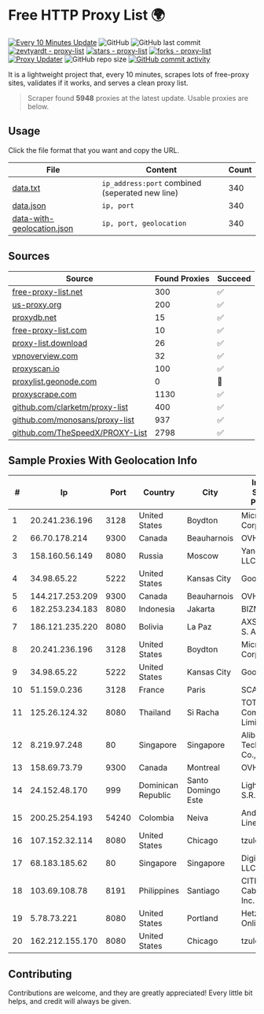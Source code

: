 
# Free HTTP Proxy List 🌍

[![Every 10 Minutes Update](https://github.com/mertguvencli/http-proxy-list/actions/workflows/main.yml/badge.svg?branch=main)](https://github.com/mertguvencli/http-proxy-list/actions/workflows/main.yml)
![GitHub](https://img.shields.io/github/license/mertguvencli/http-proxy-list)
![GitHub last commit](https://img.shields.io/github/last-commit/mertguvencli/http-proxy-list)
[![zevtyardt - proxy-list](https://img.shields.io/static/v1?label=zevtyardt&message=proxy-list&color=blue&logo=github)](https://github.com/zevtyardt/proxy-list "Go to GitHub repo")
[![stars - proxy-list](https://img.shields.io/github/stars/zevtyardt/proxy-list?style=social)](https://github.com/zevtyardt/proxy-list)
[![forks - proxy-list](https://img.shields.io/github/forks/zevtyardt/proxy-list?style=social)](https://github.com/zevtyardt/proxy-list)
[![Proxy Updater](https://github.com/zevtyardt/proxy-list/workflows/Proxy%20Updater/badge.svg)](https://github.com/zevtyardt/proxy-list/actions?query=workflow:"Proxy+Updater")
![GitHub repo size](https://img.shields.io/github/repo-size/zevtyardt/proxy-list)
[![GitHub commit activity](https://img.shields.io/github/commit-activity/m/zevtyardt/proxy-list?logo=commits)](https://github.com/zevtyardt/proxy-list/commits/main)

It is a lightweight project that, every 10 minutes, scrapes lots of free-proxy sites, validates if it works, and serves a clean proxy list.

> Scraper found **5948** proxies at the latest update. Usable proxies are below.

## Usage

Click the file format that you want and copy the URL.

|File|Content|Count|
|----|-------|-----|
|[data.txt](https://raw.githubusercontent.com/mertguvencli/http-proxy-list/main/proxy-list/data.txt)|`ip_address:port` combined (seperated new line)|340|
|[data.json](https://raw.githubusercontent.com/mertguvencli/http-proxy-list/main/proxy-list/data.json)|`ip, port`|340|
|[data-with-geolocation.json](https://raw.githubusercontent.com/mertguvencli/http-proxy-list/main/proxy-list/data-with-geolocation.json)|`ip, port, geolocation`|340|

## Sources

|Source|Found Proxies|Succeed|
|------|-------------|-------|
|[free-proxy-list.net](https://free-proxy-list.net)|300|✅|
|[us-proxy.org](https://www.us-proxy.org)|200|✅|
|[proxydb.net](http://proxydb.net)|15|✅|
|[free-proxy-list.com](https://free-proxy-list.com/?page=&port=&type%5B%5D=http&type%5B%5D=https&up_time=0&search=Search)|10|✅|
|[proxy-list.download](https://www.proxy-list.download/HTTP)|26|✅|
|[vpnoverview.com](https://vpnoverview.com/privacy/anonymous-browsing/free-proxy-servers)|32|✅|
|[proxyscan.io](https://www.proxyscan.io)|100|✅|
|[proxylist.geonode.com](https://proxylist.geonode.com/api/proxy-list?limit=300&page=1&sort_by=lastChecked&sort_type=desc&protocols=http,https)|0|🚫|
|[proxyscrape.com](https://api.proxyscrape.com/v2/?request=displayproxies&protocol=http&timeout=10000&country=all&ssl=all&anonymity=all)|1130|✅|
|[github.com/clarketm/proxy-list](https://raw.githubusercontent.com/clarketm/proxy-list/master/proxy-list-raw.txt)|400|✅|
|[github.com/monosans/proxy-list](https://raw.githubusercontent.com/monosans/proxy-list/main/proxies/http.txt)|937|✅|
|[github.com/TheSpeedX/PROXY-List](https://raw.githubusercontent.com/TheSpeedX/PROXY-List/master/http.txt)|2798|✅|


## Sample Proxies With Geolocation Info

|#|Ip|Port|Country|City|Internet Service Provider|
|-|--|----|-------|----|-------------------------|
|1|20.241.236.196|3128|United States|Boydton|Microsoft Corporation|
|2|66.70.178.214|9300|Canada|Beauharnois|OVH SAS|
|3|158.160.56.149|8080|Russia|Moscow|Yandex.Cloud LLC|
|4|34.98.65.22|5222|United States|Kansas City|Google LLC|
|5|144.217.253.209|9300|Canada|Beauharnois|OVH SAS|
|6|182.253.234.183|8080|Indonesia|Jakarta|BIZNET|
|7|186.121.235.220|8080|Bolivia|La Paz|AXS Bolivia S. A.|
|8|20.241.236.196|3128|United States|Boydton|Microsoft Corporation|
|9|34.98.65.22|5222|United States|Kansas City|Google LLC|
|10|51.159.0.236|3128|France|Paris|SCALEWAY|
|11|125.26.124.32|8080|Thailand|Si Racha|TOT Public Company Limited|
|12|8.219.97.248|80|Singapore|Singapore|Alibaba (US) Technology Co., Ltd.|
|13|158.69.73.79|9300|Canada|Montreal|OVH SAS|
|14|24.152.48.170|999|Dominican Republic|Santo Domingo Este|Lightwave S.R.L|
|15|200.25.254.193|54240|Colombia|Neiva|Andinet ON Line|
|16|107.152.32.114|8080|United States|Chicago|tzulo, inc.|
|17|68.183.185.62|80|Singapore|Singapore|DigitalOcean, LLC|
|18|103.69.108.78|8191|Philippines|Santiago|CITI Cableworld Inc.|
|19|5.78.73.221|8080|United States|Portland|Hetzner Online GmbH|
|20|162.212.155.170|8080|United States|Chicago|tzulo, inc.|



## Contributing

Contributions are welcome, and they are greatly appreciated! Every
little bit helps, and credit will always be given.

